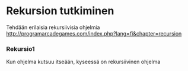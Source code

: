 # Rekursion tutkiminen
Tehdään erilaisia rekursiivisia ohjelmia
http://programarcadegames.com/index.php?lang=fi&chapter=recursion

### Rekursio1
Kun ohjelma kutsuu itseään, kyseessä on rekursiivinen ohjelma
